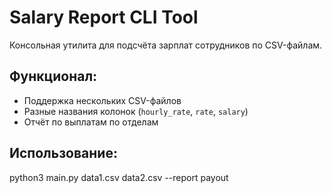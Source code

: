 # Salary Report CLI Tool

Консольная утилита для подсчёта зарплат сотрудников по CSV-файлам.

## Функционал:
- Поддержка нескольких CSV-файлов
- Разные названия колонок (`hourly_rate`, `rate`, `salary`)
- Отчёт по выплатам по отделам

## Использование:
python3 main.py data1.csv data2.csv --report payout
